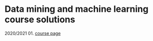 # Data mining and machine learning course solutions
2020/2021 01.
[course page](https://csabaibio.github.io/physdm/)


